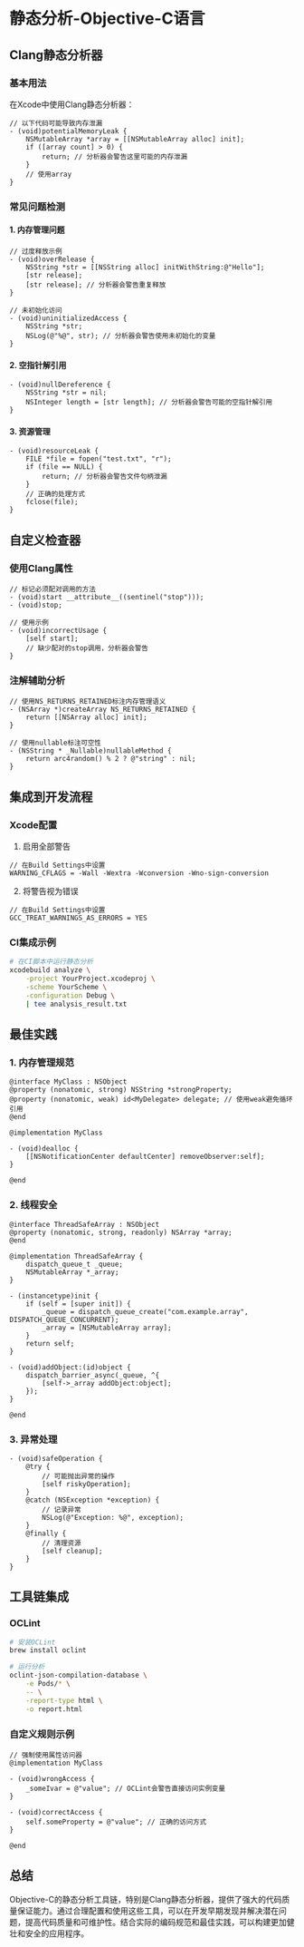 # 静态分析-Objective-C语言

## Clang静态分析器

### 基本用法

在Xcode中使用Clang静态分析器：

```objc
// 以下代码可能导致内存泄漏
- (void)potentialMemoryLeak {
    NSMutableArray *array = [[NSMutableArray alloc] init];
    if ([array count] > 0) {
        return; // 分析器会警告这里可能的内存泄漏
    }
    // 使用array
}
```

### 常见问题检测

#### 1. 内存管理问题

```objc
// 过度释放示例
- (void)overRelease {
    NSString *str = [[NSString alloc] initWithString:@"Hello"];
    [str release];
    [str release]; // 分析器会警告重复释放
}

// 未初始化访问
- (void)uninitializedAccess {
    NSString *str;
    NSLog(@"%@", str); // 分析器会警告使用未初始化的变量
}
```

#### 2. 空指针解引用

```objc
- (void)nullDereference {
    NSString *str = nil;
    NSInteger length = [str length]; // 分析器会警告可能的空指针解引用
}
```

#### 3. 资源管理

```objc
- (void)resourceLeak {
    FILE *file = fopen("test.txt", "r");
    if (file == NULL) {
        return; // 分析器会警告文件句柄泄漏
    }
    // 正确的处理方式
    fclose(file);
}
```

## 自定义检查器

### 使用Clang属性

```objc
// 标记必须配对调用的方法
- (void)start __attribute__((sentinel("stop")));
- (void)stop;

// 使用示例
- (void)incorrectUsage {
    [self start];
    // 缺少配对的stop调用，分析器会警告
}
```

### 注解辅助分析

```objc
// 使用NS_RETURNS_RETAINED标注内存管理语义
- (NSArray *)createArray NS_RETURNS_RETAINED {
    return [[NSArray alloc] init];
}

// 使用nullable标注可空性
- (NSString * _Nullable)nullableMethod {
    return arc4random() % 2 ? @"string" : nil;
}
```

## 集成到开发流程

### Xcode配置

1. 启用全部警告
```objc
// 在Build Settings中设置
WARNING_CFLAGS = -Wall -Wextra -Wconversion -Wno-sign-conversion
```

2. 将警告视为错误
```objc
// 在Build Settings中设置
GCC_TREAT_WARNINGS_AS_ERRORS = YES
```

### CI集成示例

```bash
# 在CI脚本中运行静态分析
xcodebuild analyze \
    -project YourProject.xcodeproj \
    -scheme YourScheme \
    -configuration Debug \
    | tee analysis_result.txt
```

## 最佳实践

### 1. 内存管理规范

```objc
@interface MyClass : NSObject
@property (nonatomic, strong) NSString *strongProperty;
@property (nonatomic, weak) id<MyDelegate> delegate; // 使用weak避免循环引用
@end

@implementation MyClass

- (void)dealloc {
    [[NSNotificationCenter defaultCenter] removeObserver:self];
}

@end
```

### 2. 线程安全

```objc
@interface ThreadSafeArray : NSObject
@property (nonatomic, strong, readonly) NSArray *array;
@end

@implementation ThreadSafeArray {
    dispatch_queue_t _queue;
    NSMutableArray *_array;
}

- (instancetype)init {
    if (self = [super init]) {
        _queue = dispatch_queue_create("com.example.array", DISPATCH_QUEUE_CONCURRENT);
        _array = [NSMutableArray array];
    }
    return self;
}

- (void)addObject:(id)object {
    dispatch_barrier_async(_queue, ^{
        [self->_array addObject:object];
    });
}

@end
```

### 3. 异常处理

```objc
- (void)safeOperation {
    @try {
        // 可能抛出异常的操作
        [self riskyOperation];
    }
    @catch (NSException *exception) {
        // 记录异常
        NSLog(@"Exception: %@", exception);
    }
    @finally {
        // 清理资源
        [self cleanup];
    }
}
```

## 工具链集成

### OCLint

```bash
# 安装OCLint
brew install oclint

# 运行分析
oclint-json-compilation-database \
    -e Pods/* \
    -- \
    -report-type html \
    -o report.html
```

### 自定义规则示例

```objc
// 强制使用属性访问器
@implementation MyClass

- (void)wrongAccess {
    _someIvar = @"value"; // OCLint会警告直接访问实例变量
}

- (void)correctAccess {
    self.someProperty = @"value"; // 正确的访问方式
}

@end
```

## 总结

Objective-C的静态分析工具链，特别是Clang静态分析器，提供了强大的代码质量保证能力。通过合理配置和使用这些工具，可以在开发早期发现并解决潜在问题，提高代码质量和可维护性。结合实际的编码规范和最佳实践，可以构建更加健壮和安全的应用程序。
